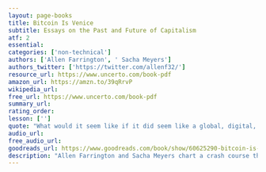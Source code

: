 ```yaml
---
layout: page-books
title: Bitcoin Is Venice
subtitle: Essays on the Past and Future of Capitalism
atf: 2
essential: 
categories: ['non-technical']
authors: ['Allen Farrington', ' Sacha Meyers']
authors_twitter: ['https://twitter.com/allenf32/']
resource_url: https://www.uncerto.com/book-pdf
amazon_url: https://amzn.to/39qRrvP
wikipedia_url: 
free_url: https://www.uncerto.com/book-pdf
summary_url: 
rating_order: 
lesson: ['']
quote: "What would it seem like if it did seem like a global, digital, sound, open source, programmable money was monetizing from absolute zero?"
audio_url: 
free_audio_url: 
goodreads_url: https://www.goodreads.com/book/show/60625290-bitcoin-is-venice
description: "Allen Farrington and Sacha Meyers chart a crash course through the errors of modern economic theory and the world's broken fiat currency system with a hopeful destination: Bitcoin Is Venice. What if a global, digital, sound, open-source, programmable currency was monetizing from absolute zero? What might economies look like under a Bitcoin standard that pushes beyond Hernando de Soto’s abstraction of 'capital' as 'economic potential energy?' What might this new form of capital do to our current governing bodies? Can Bitcoin bring about a new global Renaissance? With Farrington and Meyers, the discussion is as revolutionary as the answers."
---
```

